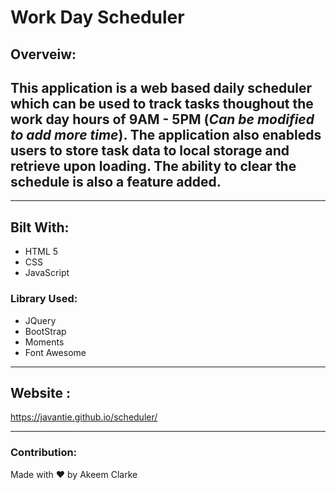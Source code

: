 # Work Day Scheduler

## Overveiw: 
This application is a web based daily scheduler which can be used to track tasks thoughout the work day hours of 9AM - 5PM (*Can be modified to add more time*). The application also enableds users to store task data to local storage and retrieve upon loading. The ability to clear the schedule is also a feature added.
-
- - -
## Bilt With: 
* HTML 5
* CSS
* JavaScript
### Library Used: 
* JQuery
* BootStrap
* Moments
* Font Awesome

- - - 
## Website : 
https://javantie.github.io/scheduler/

- - -
### Contribution:
Made with ❤️ by Akeem Clarke